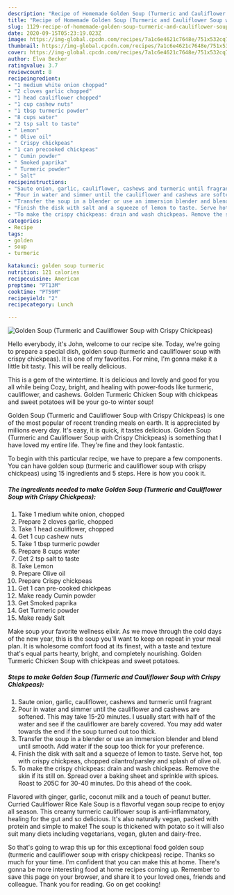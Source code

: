 ```yaml
---
description: "Recipe of Homemade Golden Soup (Turmeric and Cauliflower Soup with Crispy Chickpeas)"
title: "Recipe of Homemade Golden Soup (Turmeric and Cauliflower Soup with Crispy Chickpeas)"
slug: 1129-recipe-of-homemade-golden-soup-turmeric-and-cauliflower-soup-with-crispy-chickpeas
date: 2020-09-15T05:23:19.023Z
image: https://img-global.cpcdn.com/recipes/7a1c6e4621c7648e/751x532cq70/golden-soup-turmeric-and-cauliflower-soup-with-crispy-chickpeas-recipe-main-photo.jpg
thumbnail: https://img-global.cpcdn.com/recipes/7a1c6e4621c7648e/751x532cq70/golden-soup-turmeric-and-cauliflower-soup-with-crispy-chickpeas-recipe-main-photo.jpg
cover: https://img-global.cpcdn.com/recipes/7a1c6e4621c7648e/751x532cq70/golden-soup-turmeric-and-cauliflower-soup-with-crispy-chickpeas-recipe-main-photo.jpg
author: Elva Becker
ratingvalue: 3.7
reviewcount: 8
recipeingredient:
- "1 medium white onion chopped"
- "2 cloves garlic chopped"
- "1 head cauliflower chopped"
- "1 cup cashew nuts"
- "1 tbsp turmeric powder"
- "8 cups water"
- "2 tsp salt to taste"
- " Lemon"
- " Olive oil"
- " Crispy chickpeas"
- "1 can precooked chickpeas"
- " Cumin powder"
- " Smoked paprika"
- " Turmeric powder"
- " Salt"
recipeinstructions:
- "Saute onion, garlic, cauliflower, cashews and turmeric until fragrant"
- "Pour in water and simmer until the cauliflower and cashews are softened. This may take 15-20 minutes. I usually start with half of the water and see if the cauliflower are barely covered. You may add water towards the end if the soup turned out too thick."
- "Transfer the soup in a blender or use an immersion blender and blend until smooth. Add water if the soup too thick for your preference."
- "Finish the disk with salt and a squeeze of lemon to taste. Serve hot, top with crispy chickpeas, chopped cilantro/parsley and splash of olive oil."
- "To make the crispy chickpeas: drain and wash chickpeas. Remove the skin if its still on. Spread over a baking sheet and sprinkle with spices. Roast to 205C for 30-40 minutes. Do this ahead of the cook."
categories:
- Recipe
tags:
- golden
- soup
- turmeric

katakunci: golden soup turmeric 
nutrition: 121 calories
recipecuisine: American
preptime: "PT13M"
cooktime: "PT59M"
recipeyield: "2"
recipecategory: Lunch

---
```



![Golden Soup (Turmeric and Cauliflower Soup with Crispy Chickpeas)](https://img-global.cpcdn.com/recipes/7a1c6e4621c7648e/751x532cq70/golden-soup-turmeric-and-cauliflower-soup-with-crispy-chickpeas-recipe-main-photo.jpg)

Hello everybody, it's John, welcome to our recipe site. Today, we're going to prepare a special dish, golden soup (turmeric and cauliflower soup with crispy chickpeas). It is one of my favorites. For mine, I'm gonna make it a little bit tasty. This will be really delicious.

This is a gem of the wintertime. It is delicious and lovely and good for you all while being Cozy, bright, and healing with power-foods like turmeric, cauliflower, and cashews. Golden Turmeric Chicken Soup with chickpeas and sweet potatoes will be your go-to winter soup!

Golden Soup (Turmeric and Cauliflower Soup with Crispy Chickpeas) is one of the most popular of recent trending meals on earth. It is appreciated by millions every day. It's easy, it is quick, it tastes delicious. Golden Soup (Turmeric and Cauliflower Soup with Crispy Chickpeas) is something that I have loved my entire life. They're fine and they look fantastic.


To begin with this particular recipe, we have to prepare a few components. You can have golden soup (turmeric and cauliflower soup with crispy chickpeas) using 15 ingredients and 5 steps. Here is how you cook it.

<!--inarticleads1-->

##### The ingredients needed to make Golden Soup (Turmeric and Cauliflower Soup with Crispy Chickpeas):

1. Take 1 medium white onion, chopped
1. Prepare 2 cloves garlic, chopped
1. Take 1 head cauliflower, chopped
1. Get 1 cup cashew nuts
1. Take 1 tbsp turmeric powder
1. Prepare 8 cups water
1. Get 2 tsp salt to taste
1. Take  Lemon
1. Prepare  Olive oil
1. Prepare  Crispy chickpeas
1. Get 1 can pre-cooked chickpeas
1. Make ready  Cumin powder
1. Get  Smoked paprika
1. Get  Turmeric powder
1. Make ready  Salt


Make soup your favorite wellness elixir. As we move through the cold days of the new year, this is the soup you&#39;ll want to keep on repeat in your meal plan. It is wholesome comfort food at its finest, with a taste and texture that&#39;s equal parts hearty, bright, and completely nourishing. Golden Turmeric Chicken Soup with chickpeas and sweet potatoes. 

<!--inarticleads2-->

##### Steps to make Golden Soup (Turmeric and Cauliflower Soup with Crispy Chickpeas):

1. Saute onion, garlic, cauliflower, cashews and turmeric until fragrant
1. Pour in water and simmer until the cauliflower and cashews are softened. This may take 15-20 minutes. I usually start with half of the water and see if the cauliflower are barely covered. You may add water towards the end if the soup turned out too thick.
1. Transfer the soup in a blender or use an immersion blender and blend until smooth. Add water if the soup too thick for your preference.
1. Finish the disk with salt and a squeeze of lemon to taste. Serve hot, top with crispy chickpeas, chopped cilantro/parsley and splash of olive oil.
1. To make the crispy chickpeas: drain and wash chickpeas. Remove the skin if its still on. Spread over a baking sheet and sprinkle with spices. Roast to 205C for 30-40 minutes. Do this ahead of the cook.


Flavored with ginger, garlic, coconut milk and a touch of peanut butter. Curried Cauliflower Rice Kale Soup is a flavorful vegan soup recipe to enjoy all season. This creamy turmeric cauliflower soup is anti-inflammatory, healing for the gut and so delicious. It&#39;s also naturally vegan, packed with protein and simple to make! The soup is thickened with potato so it will also suit many diets including vegetarians, vegan, gluten and dairy-free. 

So that's going to wrap this up for this exceptional food golden soup (turmeric and cauliflower soup with crispy chickpeas) recipe. Thanks so much for your time. I'm confident that you can make this at home. There's gonna be more interesting food at home recipes coming up. Remember to save this page on your browser, and share it to your loved ones, friends and colleague. Thank you for reading. Go on get cooking!
